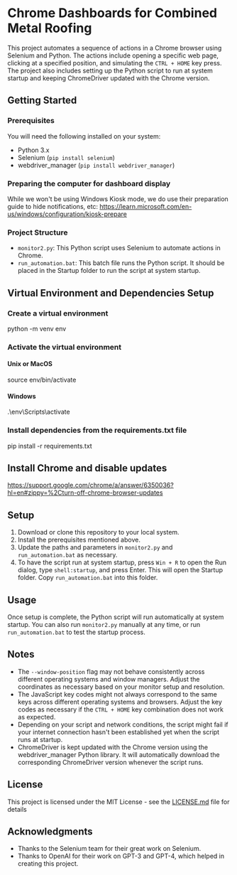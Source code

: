 # Chrome Dashboards for Combined Metal Roofing

This project automates a sequence of actions in a Chrome browser using Selenium and Python. The actions include opening a specific web page, clicking at a specified position, and simulating the `CTRL + HOME` key press. The project also includes setting up the Python script to run at system startup and keeping ChromeDriver updated with the Chrome version.

## Getting Started

### Prerequisites

You will need the following installed on your system:

- Python 3.x
- Selenium (`pip install selenium`)
- webdriver_manager (`pip install webdriver_manager`)

### Preparing the computer for dashboard display

While we won't be using Windows Kiosk mode, we do use their preparation guide to hide notifications, etc: https://learn.microsoft.com/en-us/windows/configuration/kiosk-prepare

### Project Structure

- `monitor2.py`: This Python script uses Selenium to automate actions in Chrome.
- `run_automation.bat`: This batch file runs the Python script. It should be placed in the Startup folder to run the script at system startup.

## Virtual Environment and Dependencies Setup

### Create a virtual environment
python -m venv env

### Activate the virtual environment 
#### Unix or MacOS
source env/bin/activate 
#### Windows
.\env\Scripts\activate 

### Install dependencies from the requirements.txt file
pip install -r requirements.txt

## Install Chrome and disable updates
https://support.google.com/chrome/a/answer/6350036?hl=en#zippy=%2Cturn-off-chrome-browser-updates

## Setup

1. Download or clone this repository to your local system.
2. Install the prerequisites mentioned above.
3. Update the paths and parameters in `monitor2.py` and `run_automation.bat` as necessary.
4. To have the script run at system startup, press `Win + R` to open the Run dialog, type `shell:startup`, and press Enter. This will open the Startup folder. Copy `run_automation.bat` into this folder.

## Usage

Once setup is complete, the Python script will run automatically at system startup. You can also run `monitor2.py` manually at any time, or run `run_automation.bat` to test the startup process.

## Notes

- The `--window-position` flag may not behave consistently across different operating systems and window managers. Adjust the coordinates as necessary based on your monitor setup and resolution.
- The JavaScript key codes might not always correspond to the same keys across different operating systems and browsers. Adjust the key codes as necessary if the `CTRL + HOME` key combination does not work as expected.
- Depending on your script and network conditions, the script might fail if your internet connection hasn't been established yet when the script runs at startup.
- ChromeDriver is kept updated with the Chrome version using the webdriver_manager Python library. It will automatically download the corresponding ChromeDriver version whenever the script runs.

## License

This project is licensed under the MIT License - see the [LICENSE.md](LICENSE.md) file for details

## Acknowledgments

- Thanks to the Selenium team for their great work on Selenium.
- Thanks to OpenAI for their work on GPT-3 and GPT-4, which helped in creating this project.
